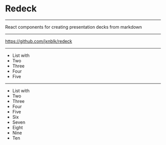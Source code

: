 
# Redeck

---

React components for creating presentation decks from markdown

---

<https://github.com/jxnblk/redeck>

---

- List with
- Two
- Three
- Four
- Five

---

- List with
- Two
- Three
- Four
- Five
- Six
- Seven
- Eight
- Nine
- Ten


